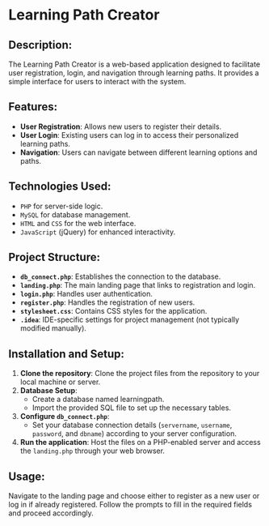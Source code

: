 # Learning Path Creator

## Description:
The Learning Path Creator is a web-based application designed to facilitate user registration, login, and navigation through learning paths. It provides a simple interface for users to interact with the system.

## Features:
- **User Registration**: Allows new users to register their details.
- **User Login**: Existing users can log in to access their personalized learning paths.
- **Navigation**: Users can navigate between different learning options and paths.

## Technologies Used:
- `PHP` for server-side logic.
- `MySQL` for database management.
- `HTML` and `CSS` for the web interface.
- `JavaScript` (jQuery) for enhanced interactivity.

## Project Structure:
- **`db_connect.php`**: Establishes the connection to the database.
- **`landing.php`**: The main landing page that links to registration and login.
- **`login.php`**: Handles user authentication.
- **`register.php`**: Handles the registration of new users.
- **`stylesheet.css`**: Contains CSS styles for the application.
- **`.idea`**: IDE-specific settings for project management (not typically modified manually).

## Installation and Setup:
1. **Clone the repository**: Clone the project files from the repository to your local machine or server.
2. **Database Setup**:
   - Create a database named learningpath.
   - Import the provided SQL file to set up the necessary tables.
3. **Configure `db_connect.php`**:
   - Set your database connection details (`servername`, `username`, `password`, and `dbname`) according to your server configuration.
4. **Run the application**: Host the files on a PHP-enabled server and access the `landing.php` through your web browser.

## Usage:
Navigate to the landing page and choose either to register as a new user or log in if already registered. Follow the prompts to fill in the required fields and proceed accordingly.  
